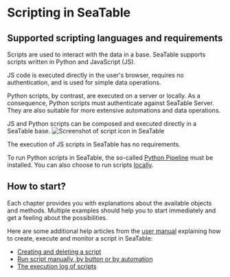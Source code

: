 # Scripting in SeaTable

## Supported scripting languages and requirements

Scripts are used to interact with the data in a base. SeaTable supports scripts written in Python and JavaScript (JS).

JS code is executed directly in the user's browser, requires no authentication, and is used for simple data operations.

Python scripts, by contrast, are executed on a server or locally. As a consequence, Python scripts must authenticate against SeaTable Server. They are also suitable for more extensive automations and data operations.

JS and Python scripts can be composed and executed directly in a SeaTable base. 
![Screenshot of script icon in SeaTable](https://seatable.io/wp-content/uploads/2023/03/Anlegen-eines-Skriptes.jpg)

The execution of JS scripts in SeaTable has no requirements. 

To run Python scripts in SeaTable, the so-called [Python Pipeline](https://admin.seatable.io/installation/components/python-pipeline/) must be installed. You can also choose to run scripts [locally](https://developer.seatable.io/scripts/python/common_questions/#how-to-make-the-script-support-both-local-and-cloud-run).

## How to start?

Each chapter provides you with explanations about the available objects and methods. Multiple examples should help you to start immediately and get a feeling about the possibilities.

Here are some additional help articles from the [user manual](https://docs.seatable.io/?lang=auto) explaining how to create, execute and monitor a script in SeaTable:

- [Creating and deleting a script](https://seatable.io/docs/javascript-python/anlegen-und-loeschen-eines-skriptes/?lang=auto)
- [Run script manually, by button or by automation](https://seatable.io/en/docs/javascript-python/skript-manuell-per-schaltflaeche-oder-automation-ausfuehren/?lang=auto)
- [The execution log of scripts](https://seatable.io/en/docs/javascript-python/das-ausfuehrungslog-von-skripten/?lang=auto)
